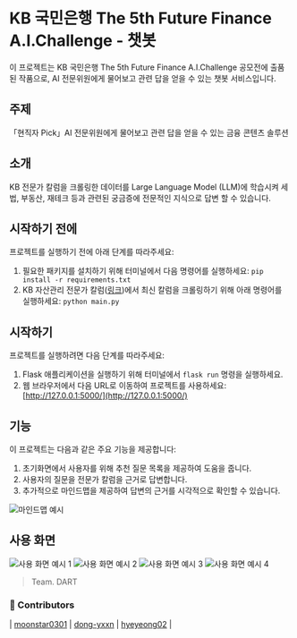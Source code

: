 # KB 국민은행 The 5th Future Finance A.I.Challenge - 챗봇

이 프로젝트는 KB 국민은행 The 5th Future Finance A.I.Challenge 공모전에 출품된 작품으로, AI 전문위원에게 물어보고 관련 답을 얻을 수 있는 챗봇 서비스입니다.

## 주제

「현직자 Pick」AI 전문위원에게 물어보고 관련 답을 얻을 수 있는 금융 콘텐츠 솔루션

## 소개
KB 전문가 칼럼을 크롤링한 데이터를 Large Language Model (LLM)에 학습시켜 세법, 부동산, 재테크 등과 관련된 궁금증에 전문적인 지식으로 답변 할 수 있습니다.

## 시작하기 전에

프로젝트를 실행하기 전에 아래 단계를 따라주세요:

1. 필요한 패키지를 설치하기 위해 터미널에서 다음 명령어를 실행하세요: `pip install -r requirements.txt`
2. KB 자산관리 전문가 칼럼([링크](https://omoney.kbstar.com/quics?page=C042014))에서 최신 칼럼을 크롤링하기 위해 아래 명령어를 실행하세요: `python main.py`

## 시작하기

프로젝트를 실행하려면 다음 단계를 따라주세요:

1. Flask 애플리케이션을 실행하기 위해 터미널에서 `flask run` 명령을 실행하세요.
2. 웹 브라우저에서 다음 URL로 이동하여 프로젝트를 사용하세요: [http://127.0.0.1:5000/](http://127.0.0.1:5000/)

## 기능

이 프로젝트는 다음과 같은 주요 기능을 제공합니다:

1. 초기화면에서 사용자를 위해 추천 질문 목록을 제공하여 도움을 줍니다.
2. 사용자의 질문을 전문가 칼럼을 근거로 답변합니다.
3. 추가적으로 마인드맵을 제공하여 답변의 근거를 시각적으로 확인할 수 있습니다.

![마인드맵 예시](마인드맵_이미지_링크)

## 사용 화면

![사용 화면 예시 1](https://github.com/moonstar0301/The_5th_Future_Finance_A.I.Challenge/assets/129285999/a4f2853a-99a1-44aa-a9a0-1748dbf25051)
![사용 화면 예시 2](https://github.com/moonstar0301/The_5th_Future_Finance_A.I.Challenge/assets/129285999/10a4a169-99cb-4a2f-8dcf-dd6a2e632192)
![사용 화면 예시 3](https://github.com/moonstar0301/The_5th_Future_Finance_A.I.Challenge/assets/129285999/fd487b70-0d95-4ad5-b146-d57431e1ddf7)
![사용 화면 예시 4](https://github.com/moonstar0301/The_5th_Future_Finance_A.I.Challenge/assets/129285999/35835487-6392-43dd-b40b-4c9db6c87025)

> Team. DART


### :rainbow: Contributors
| [moonstar0301](https://github.com/moonstar0301) | [dong-yxxn](https://github.com/dong-yxxn) | [hyeyeong02](https://github.com/hyeyeong02) |
